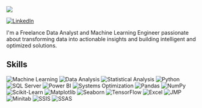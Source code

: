 <img src="https://github.com/user-attachments/assets/9a33b594-3f87-490d-b82c-918a8fdd3e3b"/>

[![LinkedIn](https://img.shields.io/badge/LinkedIn-Connect-blue?style=for-the-badge&logo=linkedin&logoColor=white)](https://www.linkedin.com/in/ehsan-behzadi) <!-- Updated URL with 'https://' -->

I'm a Freelance Data Analyst and Machine Learning Engineer passionate about transforming data into actionable insights and building intelligent and optimized solutions.
 
## Skills  
![Machine Learning](https://img.shields.io/badge/Machine%20Learning-F7931E?style=flat&logo=google%20cloud&logoColor=white) ![Data Analysis](https://img.shields.io/badge/Data%20Analysis-00BFFF?style=flat&logo=chart.js&logoColor=white) ![Statistical Analysis](https://img.shields.io/badge/Statistical%20Analysis-6DB33F?style=flat&logo=tableau&logoColor=white) ![Python](https://img.shields.io/badge/Python-3776AB?style=flat&logo=python&logoColor=white) ![SQL Server](https://img.shields.io/badge/SQL%20Server-CC2927?style=flat&logo=microsoft%20sql%20server&logoColor=white) ![Power BI](https://img.shields.io/badge/Power%20BI-F2C94C?style=flat&logo=powerbi&logoColor=black) ![Systems Optimization](https://img.shields.io/badge/Systems%20Optimization-FD573E?style=flat&logo=cloudflare&logoColor=white) ![Pandas](https://img.shields.io/badge/Pandas-150458?style=flat&logo=pandas&logoColor=white) ![NumPy](https://img.shields.io/badge/NumPy-013243?style=flat&logo=numpy&logoColor=white) ![Scikit-Learn](https://img.shields.io/badge/Scikit--Learn-F7931E?style=flat&logo=scikit-learn&logoColor=white) ![Matplotlib](https://img.shields.io/badge/Matplotlib-008CBA?style=flat&logo=matplotlib&logoColor=white) ![Seaborn](https://img.shields.io/badge/Seaborn-30A9DE?style=flat&logo=seaborn&logoColor=white) ![TensorFlow](https://img.shields.io/badge/TensorFlow-FF6F20?style=flat&logo=tensorflow&logoColor=white) ![Excel](https://img.shields.io/badge/Microsoft%20Excel-217346?style=flat&logo=microsoft-excel&logoColor=white) ![JMP](https://img.shields.io/badge/JMP-4D9992?style=flat&logo=jmp&logoColor=white) ![Minitab](https://img.shields.io/badge/Minitab-00B2C0?style=flat&logo=minitab&logoColor=white) ![SSIS](https://img.shields.io/badge/SSIS-CC2927?style=flat&logo=microsoft%20sql%20server&logoColor=white) ![SSAS](https://img.shields.io/badge/SSAS-CC2927?style=flat&logo=microsoft%20sql%20server&logoColor=white)
